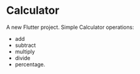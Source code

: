 # Calculator

A new Flutter project.
Simple Calculator operations:
- add
- subtract
- multiply
- divide
- percentage.
